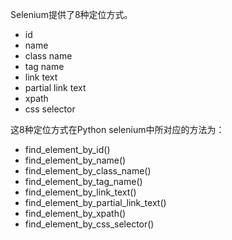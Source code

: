 Selenium提供了8种定位方式。
- id
- name
- class name
- tag name
- link text
- partial link text
- xpath
- css selector

这8种定位方式在Python selenium中所对应的方法为：
- find_element_by_id()
- find_element_by_name()
- find_element_by_class_name()
- find_element_by_tag_name()
- find_element_by_link_text()
- find_element_by_partial_link_text()
- find_element_by_xpath()
- find_element_by_css_selector()